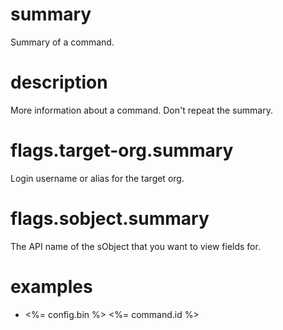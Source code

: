 # summary

Summary of a command.

# description

More information about a command. Don't repeat the summary.

# flags.target-org.summary

Login username or alias for the target org.

# flags.sobject.summary

The API name of the sObject that you want to view fields for.

# examples

- <%= config.bin %> <%= command.id %>
